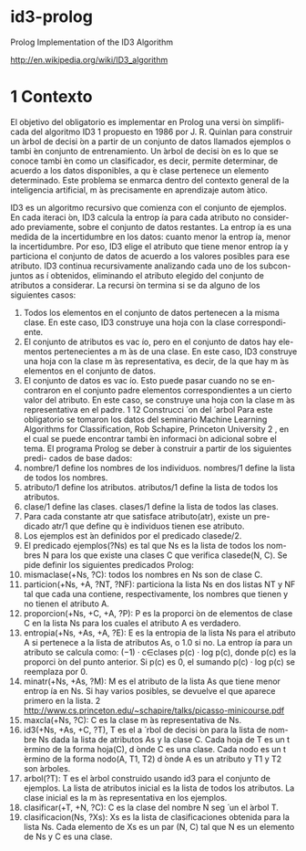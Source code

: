 # id3-prolog
Prolog Implementation of the ID3 Algorithm

http://en.wikipedia.org/wiki/ID3_algorithm

# 1 Contexto

El objetivo del obligatorio es implementar en Prolog una versi ́on simplifi-
cada del algoritmo ID3 1 propuesto en 1986 por J. R. Quinlan para construir
un  ́arbol de decisi ́on a partir de un conjunto de datos llamados ejemplos o
tambi ́en conjunto de entrenamiento. Un  ́arbol de decisi ́on es lo que se conoce
tambi ́en como un clasificador, es decir, permite determinar, de acuerdo a
los datos disponibles, a qu ́e clase pertenece un elemento determinado. Este
problema se enmarca dentro del contexto general de la inteligencia artificial,
m ́as precisamente en aprendizaje autom ́atico.

ID3 es un algoritmo recursivo que comienza con el conjunto de ejemplos.
En cada iteraci ́on, ID3 calcula la entrop ́ıa para cada atributo no consider-
ado previamente, sobre el conjunto de datos restantes. La entrop ́ıa es una
medida de la incertidumbre en los datos: cuanto menor la entrop ́ıa, menor
la incertidumbre. Por eso, ID3 elige el atributo que tiene menor entrop ́ıa
y particiona el conjunto de datos de acuerdo a los valores posibles para ese
atributo. ID3 continua recursivamente analizando cada uno de los subcon-
juntos as ́ı obtenidos, eliminando el atributo elegido del conjunto de atributos
a considerar. La recursi ́on termina si se da alguno de los siguientes casos:

1. Todos los elementos en el conjunto de datos pertenecen a la misma
clase. En este caso, ID3 construye una hoja con la clase correspondi-
ente.
2. El conjunto de atributos es vac ́ıo, pero en el conjunto de datos hay ele-
mentos pertenecientes a m ́as de una clase. En este caso, ID3 construye
una hoja con la clase m ́as representativa, es decir, de la que hay m ́as
elementos en el conjunto de datos.
3. El conjunto de datos es vac ́ıo. Esto puede pasar cuando no se en-
contraron en el conjunto padre elementos correspondientes a un cierto
valor del atributo. En este caso, se construye una hoja con la clase m ́as
representativa en el padre.
1
12
Construcci ́
on del  ́
arbol
Para este obligatorio se tomaron los datos del seminario Machine Learning
Algorithms for Classification, Rob Schapire, Princeton University 2 , en el cual
se puede encontrar tambi ́en informaci ́on adicional sobre el tema.
El programa Prolog se deber ́a construir a partir de los siguientes predi-
cados de base dados:
1. nombre/1 define los nombres de los individuos. nombres/1 define la
lista de todos los nombres.
2. atributo/1 define los atributos. atributos/1 define la lista de todos
los atributos.
3. clase/1 define las clases. clases/1 define la lista de todos las clases.
4. Para cada constante atr que satisface atributo(atr), existe un pre-
dicado atr/1 que define qu ́e individuos tienen ese atributo.
5. Los ejemplos est ́an definidos por el predicado clasede/2.
6. El predicado ejemplos(?Ns) es tal que Ns es la lista de todos los nom-
bres N para los que existe una clases C que verifica clasede(N, C).
Se pide definir los siguientes predicados Prolog:
1. mismaclase(+Ns, ?C): todos los nombres en Ns son de clase C.
2. particion(+Ns, +A, ?NT, ?NF): particiona la lista Ns en dos listas
NT y NF tal que cada una contiene, respectivamente, los nombres que
tienen y no tienen el atributo A.
3. proporcion(+Ns, +C, +A, ?P): P es la proporci ́on de elementos de
clase C en la lista Ns para los cuales el atributo A es verdadero.
4. entropia(+Ns, +As, +A, ?E): E es la entropia de la lista Ns para
el atributo A si pertenece a la lista de atributos As, o 1.0 si no. La
entrop ́ıa para un atributo se calcula como: (−1) · c∈clases p(c) · log p(c),
donde p(c) es la proporci ́on del punto anterior. Si p(c) es 0, el sumando
p(c) · log p(c) se reemplaza por 0.
5. minatr(+Ns, +As, ?M): M es el atributo de la lista As que tiene menor
entrop ́ıa en Ns. Si hay varios posibles, se devuelve el que aparece
primero en la lista.
2
http://www.cs.princeton.edu/~schapire/talks/picasso-minicourse.pdf
26. maxcla(+Ns, ?C): C es la clase m ́as representativa de Ns.
7. id3(+Ns, +As, +C, ?T), T es el a  ́ rbol de decisi ́on para la lista de nom-
bre Ns dada la lista de atributos As y la clase C. Cada hoja de T es un
t ́ermino de la forma hoja(C), d ́onde C es una clase. Cada nodo es un
t ́ermino de la forma nodo(A, T1, T2) d ́onde A es un atributo y T1 y
T2 son  ́arboles.
8. arbol(?T): T es el  ́arbol construido usando id3 para el conjunto de
ejemplos. La lista de atributos inicial es la lista de todos los atributos.
La clase inicial es la m ́as representativa en los ejemplos.
9. clasificar(+T, +N, ?C): C es la clase del nombre N seg ́
un el  ́arbol T.
10. clasificacion(Ns, ?Xs): Xs es la lista de clasificaciones obtenida
para la lista Ns. Cada elemento de Xs es un par (N, C) tal que N es un
elemento de Ns y C es una clase.
